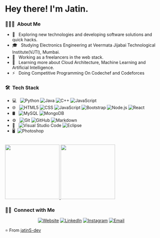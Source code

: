 <h1> Hey there! I'm Jatin.</h1>

<h3> 👨🏻‍💻 &nbsp;About Me </h3>

- 🤔 &nbsp; Exploring new technologies and developing software solutions and quick hacks.
- 🎓 &nbsp; Studying Electronics Engineering at Veermata Jijabai Technological Institute(VJTI), Mumbai.
- 💼 &nbsp; Working as a freelancers in the web stack.
- 🌱 &nbsp; Learning more about Cloud Architecture, Machine Learning and Artificial Intelligence.
- ⚡ &nbsp; Doing Competitive Programming On Codechef and Codeforces

<h3> 🛠 &nbsp;Tech Stack</h3>

- 💻 &nbsp;
  ![Python](https://img.shields.io/badge/-Python-333333?style=flat&logo=python)
  ![Java](https://img.shields.io/badge/-Java-333333?style=flat&logo=Java&logoColor=007396)
  ![C++](https://img.shields.io/badge/-C++-333333?style=flat&logo=C%2B%2B&logoColor=00599C)
  ![JavaScript](https://img.shields.io/badge/-JavaScript-333333?style=flat&logo=javascript)
- 🌐 &nbsp;
  ![HTML5](https://img.shields.io/badge/-HTML5-333333?style=flat&logo=HTML5)
  ![CSS](https://img.shields.io/badge/-CSS-333333?style=flat&logo=CSS3&logoColor=1572B6)
  ![JavaScript](https://img.shields.io/badge/-JavaScript-333333?style=flat&logo=javascript)
  ![Bootstrap](https://img.shields.io/badge/-Bootstrap-333333?style=flat&logo=bootstrap&logoColor=563D7C)
  ![Node.js](https://img.shields.io/badge/-Node.js-333333?style=flat&logo=node.js)
  ![React](https://img.shields.io/badge/-React-333333?style=flat&logo=react)
- 🛢 &nbsp;
  ![MySQL](https://img.shields.io/badge/-MySQL-333333?style=flat&logo=mysql)
  ![MongoDB](https://img.shields.io/badge/-MongoDB-333333?style=flat&logo=mongodb)
- ⚙️ &nbsp;
  ![Git](https://img.shields.io/badge/-Git-333333?style=flat&logo=git)
  ![GitHub](https://img.shields.io/badge/-GitHub-333333?style=flat&logo=github)
  ![Markdown](https://img.shields.io/badge/-Markdown-333333?style=flat&logo=markdown)
- 🔧 &nbsp;
  ![Visual Studio Code](https://img.shields.io/badge/-Visual%20Studio%20Code-333333?style=flat&logo=visual-studio-code&logoColor=007ACC)
  ![Eclipse](https://img.shields.io/badge/-Eclipse-333333?style=flat&logo=eclipse-ide&logoColor=2C2255)
- 🖥 &nbsp;![Photoshop](https://img.shields.io/badge/-Photoshop-333333?style=flat&logo=adobe-photoshop)


<br/>

<a href="https://github.com/jatinS-dev">
  <img height="180em" src="https://github-readme-stats.vercel.app/api?username=jatinS-dev&theme=buefy&show_icons=true" />
  <img height="180em" src="https://github-readme-stats.vercel.app/api/top-langs/?username=jatinS-dev&theme=buefy&layout=compact" />
</a>

<br/>

<h3> 🤝🏻 &nbsp;Connect with Me </h3>

<p align="center">
<a href="https://loving-keller-90d91d.netlify.app/"><img alt="Website" src="https://img.shields.io/badge/Website-www.jatinsalve.com-blue?style=flat-square&logo=google-chrome"></a>
<a href="https://www.linkedin.com/in/jatin-salve-b1001b1a2/"><img alt="LinkedIn" src="https://img.shields.io/badge/LinkedIn-Jatin%20salve%20-blue?style=flat-square&logo=linkedin"></a>
<a href="https://www.instagram.com/_jatin_.1/"><img alt="Instagram" src="https://img.shields.io/badge/Instagram-_jatin_.1-blue?style=flat-square&logo=instagram"></a>
<a href="jasalve_b19@el.vjti.ac.in"><img alt="Email" src="https://img.shields.io/badge/Email-jasalve_b19@el.vjti.ac.in-blue?style=flat-square&logo=gmail"></a>
</p>

⭐️ From [jatinS-dev](https://github.com/jatinS-dev)
